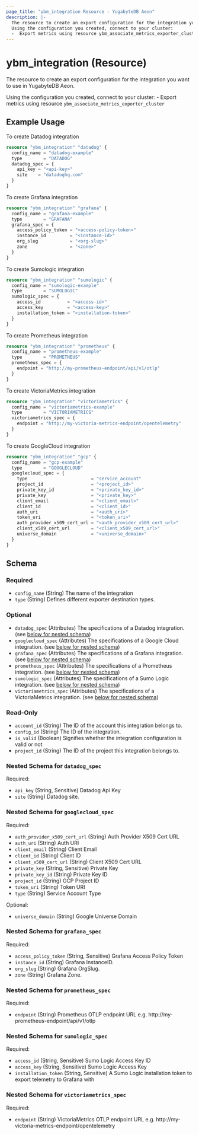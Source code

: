 ```yaml
---
page_title: "ybm_integration Resource - YugabyteDB Aeon"
description: |-
  The resource to create an export configuration for the integration you want to use in YugabyteDB Aeon.
  Using the configuration you created, connect to your cluster:
  -  Export metrics using resource ybm_associate_metrics_exporter_cluster
---
```


# ybm_integration (Resource)

The resource to create an export configuration for the integration you want to use in YugabyteDB Aeon.

Using the configuration you created, connect to your cluster:
	-  Export metrics using resource `ybm_associate_metrics_exporter_cluster`


## Example Usage

To create Datadog integration

```terraform
resource "ybm_integration" "datadog" {
  config_name = "datadog-example"
  type        = "DATADOG"
  datadog_spec = {
    api_key = "<api-key>"
    site    = "datadoghq.com"
  }
}
```

To create Grafana integration

```terraform
resource "ybm_integration" "grafana" {
  config_name = "grafana-example"
  type        = "GRAFANA"
  grafana_spec = {
    access_policy_token = "<access-policy-token>"
    instance_id         = "<instance-id>"
    org_slug            = "<org-slug>"
    zone                = "<zone>"
  }
}
```

To create Sumologic integration

```terraform
resource "ybm_integration" "sumologic" {
  config_name = "sumologic-example"
  type        = "SUMOLOGIC"
  sumologic_spec = {
    access_id          = "<access-id>"
    access_key         = "<access-key>"
    installation_token = "<installation-token>"
  }
}
```

To create Prometheus integration

```terraform
resource "ybm_integration" "prometheus" {
  config_name = "prometheus-example"
  type        = "PROMETHEUS"
  prometheus_spec = {
    endpoint = "http://my-prometheus-endpoint/api/v1/otlp"
  }
}
```

To create VictoriaMetrics integration

```terraform
resource "ybm_integration" "victoriametrics" {
  config_name = "victoriametrics-example"
  type        = "VICTORIAMETRICS"
  victoriametrics_spec = {
    endpoint = "http://my-victoria-metrics-endpoint/opentelemetry"
  }
}
```

To create GoogleCloud integration

```terraform
resource "ybm_integration" "gcp" {
  config_name = "gcp-example"
  type        = "GOOGLECLOUD"
  googlecloud_spec = {
    type                        = "service_account"
    project_id                  = "<project_id>"
    private_key_id              = "<private_key_id>"
    private_key                 = "<private_key>"
    client_email                = "<client_email>"
    client_id                   = "<client_id>"
    auth_uri                    = "<auth_uri>"
    token_uri                   = "<token_uri>"
    auth_provider_x509_cert_url = "<auth_provider_x509_cert_url>"
    client_x509_cert_url        = "<client_x509_cert_url>"
    universe_domain             = "<universe_domain>"
  }
}
```

<!-- schema generated by tfplugindocs -->
## Schema

### Required

- `config_name` (String) The name of the integration
- `type` (String) Defines different exporter destination types.

### Optional

- `datadog_spec` (Attributes) The specifications of a Datadog integration. (see [below for nested schema](#nestedatt--datadog_spec))
- `googlecloud_spec` (Attributes) The specifications of a Google Cloud integration. (see [below for nested schema](#nestedatt--googlecloud_spec))
- `grafana_spec` (Attributes) The specifications of a Grafana integration. (see [below for nested schema](#nestedatt--grafana_spec))
- `prometheus_spec` (Attributes) The specifications of a Prometheus integration. (see [below for nested schema](#nestedatt--prometheus_spec))
- `sumologic_spec` (Attributes) The specifications of a Sumo Logic integration. (see [below for nested schema](#nestedatt--sumologic_spec))
- `victoriametrics_spec` (Attributes) The specifications of a VictoriaMetrics integration. (see [below for nested schema](#nestedatt--victoriametrics_spec))

### Read-Only

- `account_id` (String) The ID of the account this integration belongs to.
- `config_id` (String) The ID of the integration.
- `is_valid` (Boolean) Signifies whether the integration configuration is valid or not
- `project_id` (String) The ID of the project this integration belongs to.

<a id="nestedatt--datadog_spec"></a>
### Nested Schema for `datadog_spec`

Required:

- `api_key` (String, Sensitive) Datadog Api Key
- `site` (String) Datadog site.


<a id="nestedatt--googlecloud_spec"></a>
### Nested Schema for `googlecloud_spec`

Required:

- `auth_provider_x509_cert_url` (String) Auth Provider X509 Cert URL
- `auth_uri` (String) Auth URI
- `client_email` (String) Client Email
- `client_id` (String) Client ID
- `client_x509_cert_url` (String) Client X509 Cert URL
- `private_key` (String, Sensitive) Private Key
- `private_key_id` (String) Private Key ID
- `project_id` (String) GCP Project ID
- `token_uri` (String) Token URI
- `type` (String) Service Account Type

Optional:

- `universe_domain` (String) Google Universe Domain


<a id="nestedatt--grafana_spec"></a>
### Nested Schema for `grafana_spec`

Required:

- `access_policy_token` (String, Sensitive) Grafana Access Policy Token
- `instance_id` (String) Grafana InstanceID.
- `org_slug` (String) Grafana OrgSlug.
- `zone` (String) Grafana Zone.


<a id="nestedatt--prometheus_spec"></a>
### Nested Schema for `prometheus_spec`

Required:

- `endpoint` (String) Prometheus OTLP endpoint URL e.g. http://my-prometheus-endpoint/api/v1/otlp


<a id="nestedatt--sumologic_spec"></a>
### Nested Schema for `sumologic_spec`

Required:

- `access_id` (String, Sensitive) Sumo Logic Access Key ID
- `access_key` (String, Sensitive) Sumo Logic Access Key
- `installation_token` (String, Sensitive) A Sumo Logic installation token to export telemetry to Grafana with


<a id="nestedatt--victoriametrics_spec"></a>
### Nested Schema for `victoriametrics_spec`

Required:

- `endpoint` (String) VictoriaMetrics OTLP endpoint URL e.g. http://my-victoria-metrics-endpoint/opentelemetry

